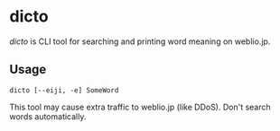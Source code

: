 # dicto

*dicto* is CLI tool for searching and printing word meaning on weblio.jp.

## Usage

`dicto [--eiji, -e] SomeWord`

This tool may cause extra traffic to weblio.jp (like DDoS).
Don't search words automatically.
